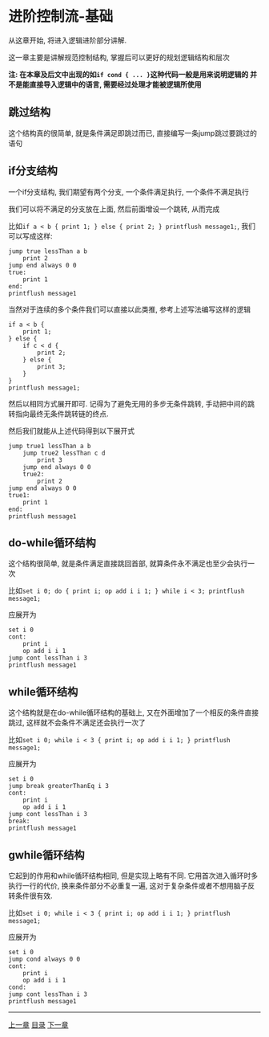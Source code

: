 # 进阶控制流-基础
从这章开始, 将进入逻辑进阶部分讲解.

这一章主要是讲解规范控制结构, 掌握后可以更好的规划逻辑结构和层次

**注: 在本章及后文中出现的如`if cond { ... }`这种代码一般是用来说明逻辑的
并不是能直接导入逻辑中的语言, 需要经过处理才能被逻辑所使用**

跳过结构
-------------------------------------------------------------------------------
这个结构真的很简单, 就是条件满足即跳过而已, 直接编写一条jump跳过要跳过的语句


if分支结构
-------------------------------------------------------------------------------
一个if分支结构, 我们期望有两个分支, 一个条件满足执行, 一个条件不满足执行

我们可以将不满足的分支放在上面, 然后前面增设一个跳转, 从而完成

比如`if a < b { print 1; } else { print 2; } printflush message1;`,
我们可以写成这样:

```
jump true lessThan a b
    print 2
jump end always 0 0
true:
    print 1
end:
printflush message1
```

当然对于连续的多个条件我们可以直接以此类推, 参考上述写法编写这样的逻辑

```
if a < b {
    print 1;
} else {
    if c < d {
        print 2;
    } else {
        print 3;
    }
}
printflush message1;
```

然后以相同方式展开即可.
记得为了避免无用的多步无条件跳转, 手动把中间的跳转指向最终无条件跳转链的终点.

然后我们就能从上述代码得到以下展开式

```
jump true1 lessThan a b
    jump true2 lessThan c d
        print 3
    jump end always 0 0
    true2:
        print 2
jump end always 0 0
true1:
    print 1
end:
printflush message1
```


do-while循环结构
-------------------------------------------------------------------------------
这个结构很简单, 就是条件满足直接跳回首部, 就算条件永不满足也至少会执行一次

比如`set i 0; do { print i; op add i i 1; } while i < 3; printflush message1;`

应展开为

```
set i 0
cont:
    print i
    op add i i 1
jump cont lessThan i 3
printflush message1
```


while循环结构
-------------------------------------------------------------------------------
这个结构就是在do-while循环结构的基础上, 又在外面增加了一个相反的条件直接跳过,
这样就不会条件不满足还会执行一次了

比如`set i 0; while i < 3 { print i; op add i i 1; } printflush message1;`

应展开为

```
set i 0
jump break greaterThanEq i 3
cont:
    print i
    op add i i 1
jump cont lessThan i 3
break:
printflush message1
```


gwhile循环结构
-------------------------------------------------------------------------------
它起到的作用和while循环结构相同, 但是实现上略有不同.
它用首次进入循环时多执行一行的代价, 换来条件部分不必重复一遍,
这对于复杂条件或者不想用脑子反转条件很有效.

比如`set i 0; while i < 3 { print i; op add i i 1; } printflush message1;`

应展开为

```
set i 0
jump cond always 0 0
cont:
    print i
    op add i i 1
cond:
jump cont lessThan i 3
printflush message1
```


---
[上一章](./19-unit-locate.md)
[目录](./README.md)
[下一章](./21-advanced-control-flow-select.md)
